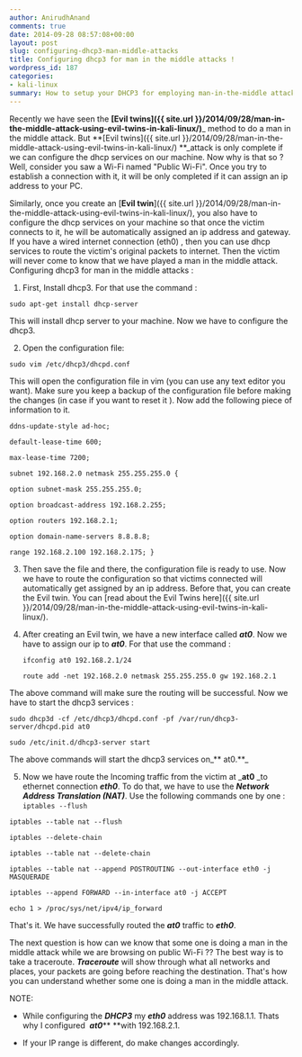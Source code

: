 ```yaml
---
author: AnirudhAnand
comments: true
date: 2014-09-28 08:57:08+00:00
layout: post
slug: configuring-dhcp3-man-middle-attacks
title: Configuring dhcp3 for man in the middle attacks !
wordpress_id: 187
categories:
- kali-linux
summary: How to setup your DHCP3 for employing man-in-the-middle attacks
---
```


Recently we have seen the **[Evil twins]({{ site.url }}/2014/09/28/man-in-the-middle-attack-using-evil-twins-in-kali-linux/)**_ method to do a man in the middle attack. But **[Evil twins]({{ site.url }}/2014/09/28/man-in-the-middle-attack-using-evil-twins-in-kali-linux/) **_attack is only complete if we can configure the dhcp services on our machine. Now why is that so ? Well, consider you saw a Wi-Fi named "Public Wi-Fi". Once you try to establish a connection with it, it will be only completed if it can assign an ip address to your PC.

Similarly, once you create an [**Evil twin**]({{ site.url }}/2014/09/28/man-in-the-middle-attack-using-evil-twins-in-kali-linux/), you also have to configure the dhcp services on your machine so that once the victim connects to it, he will be automatically assigned an ip address and gateway. If you have a wired internet connection (eth0) , then you can use dhcp services to route the victim's original packets to internet. Then the victim will never come to know that we have played a man in the middle attack. Configuring dhcp3 for man in the middle attacks :

1) First, Install dhcp3. For that use the command :

`sudo apt-get install dhcp-server`


This will install dhcp server to your machine. Now we have to configure the dhcp3.

2) Open the configuration file:

`sudo vim /etc/dhcp3/dhcpd.conf`


This will open the configuration file in vim (you can use any text editor you want). Make sure you keep a backup of the configuration file before making the changes (in case if you want to reset it ). Now add the following piece of information to it.

  `ddns-update-style ad-hoc;`
    
  `default-lease-time 600;`
    
  `max-lease-time 7200;`
    
  `subnet 192.168.2.0 netmask 255.255.255.0 {`
    
  `option subnet-mask 255.255.255.0;`
    
  `option broadcast-address 192.168.2.255;`
    
  `option routers 192.168.2.1;`
    
  `option domain-name-servers 8.8.8.8;`
    
  `range 192.168.2.100 192.168.2.175; }`

3) Then save the file and there, the configuration file is ready to use. Now we have to route the configuration so that victims connected will automatically get assigned by an ip address. Before that, you can create the Evil twin. You can [read about the Evil Twins here]({{ site.url }}/2014/09/28/man-in-the-middle-attack-using-evil-twins-in-kali-linux/).


4) After creating an Evil twin, we have a new interface called _**at0**_. Now we have to assign our ip to _**at0**_. For that use the command :

   `ifconfig at0 192.168.2.1/24`
   
   `route add -net 192.168.2.0 netmask 255.255.255.0 gw 192.168.2.1`

The above command will make sure the routing will be successful. Now we have to start the dhcp3 services :

 `sudo dhcp3d -cf /etc/dhcp3/dhcpd.conf -pf /var/run/dhcp3-server/dhcpd.pid at0`    
 
 `sudo /etc/init.d/dhcp3-server start`


The above commands will start the dhcp3 services on_** at0.**_

5) Now we have route the Incoming traffic from the victim at _**at0** _to ethernet connection _**eth0**_. To do that, we have to use the _**Network Address Translation (NAT)**_. Use the following commands one by one :
 `iptables --flush`
 
 `iptables --table nat --flush`
 
 `iptables --delete-chain`
 
 `iptables --table nat --delete-chain`
 
 `iptables --table nat --append POSTROUTING --out-interface eth0 -j MASQUERADE`
 
 `iptables --append FORWARD --in-interface at0 -j ACCEPT`
 
 `echo 1 > /proc/sys/net/ipv4/ip_forward`

That's it. We have successfully routed the _**at0**_ traffic to _**eth0**_.

The next question is how can we know that some one is doing a man in the middle attack while we are browsing on public Wi-Fi ?? The best way is to take a traceroute. _**Traceroute**_ will show through what all networks and places, your packets are going before reaching the destination. That's how you can understand whether some one is doing a man in the middle attack.

NOTE: 

  * While configuring the _**DHCP3**_ my _**eth0**_ address was 192.168.1.1. Thats why I configured  _**at0**_** **with 192.168.2.1.
	
  * If your IP range is different, do make changes accordingly.